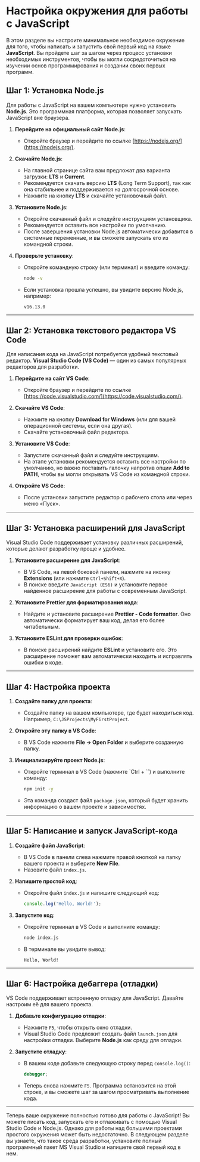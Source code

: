 
# Настройка окружения для работы с JavaScript  

В этом разделе вы настроите минимальное необходимое окружение для того, чтобы написать и запустить свой первый код на языке **JavaScript**. Вы пройдете шаг за шагом через процесс установки необходимых инструментов, чтобы вы могли сосредоточиться на изучении основ программирования и создании своих первых программ.

## Шаг 1: Установка Node.js

Для работы с JavaScript на вашем компьютере нужно установить **Node.js**. Это программная платформа, которая позволяет запускать JavaScript вне браузера.

1. **Перейдите на официальный сайт Node.js**:
   - Откройте браузер и перейдите по ссылке [https://nodejs.org/](https://nodejs.org/).

2. **Скачайте Node.js**:
   - На главной странице сайта вам предложат два варианта загрузки: **LTS** и **Current**.
   - Рекомендуется скачать версию **LTS** (Long Term Support), так как она стабильнее и поддерживается на долгосрочной основе.
   - Нажмите на кнопку **LTS** и скачайте установочный файл.

3. **Установите Node.js**:
   - Откройте скачанный файл и следуйте инструкциям установщика.
   - Рекомендуется оставить все настройки по умолчанию.
   - После завершения установки Node.js автоматически добавится в системные переменные, и вы сможете запускать его из командной строки.

4. **Проверьте установку**:
   - Откройте командную строку (или терминал) и введите команду:
     ```bash
     node -v
     ```
   - Если установка прошла успешно, вы увидите версию Node.js, например:
     ```
     v16.13.0
     ```

---

## Шаг 2: Установка текстового редактора VS Code

Для написания кода на JavaScript потребуется удобный текстовый редактор. **Visual Studio Code (VS Code)** — один из самых популярных редакторов для разработки.

1. **Перейдите на сайт VS Code**:
   - Откройте браузер и перейдите по ссылке [https://code.visualstudio.com/](https://code.visualstudio.com/).

2. **Скачайте VS Code**:
   - Нажмите на кнопку **Download for Windows** (или для вашей операционной системы, если она другая).
   - Скачайте установочный файл редактора.

3. **Установите VS Code**:
   - Запустите скачанный файл и следуйте инструкциям.
   - На этапе установки рекомендуется оставить все настройки по умолчанию, но важно поставить галочку напротив опции **Add to PATH**, чтобы вы могли открывать VS Code из командной строки.

4. **Откройте VS Code**:
   - После установки запустите редактор с рабочего стола или через меню «Пуск».

---

## Шаг 3: Установка расширений для JavaScript

Visual Studio Code поддерживает установку различных расширений, которые делают разработку проще и удобнее.

1. **Установите расширение для JavaScript**:
   - В VS Code, на левой боковой панели, нажмите на иконку **Extensions** (или нажмите `Ctrl+Shift+X`).
   - В поиске введите `JavaScript (ES6)` и установите первое найденное расширение для работы с современным JavaScript.

2. **Установите Prettier для форматирования кода**:
   - Найдите и установите расширение **Prettier - Code formatter**. Оно автоматически форматирует ваш код, делая его более читабельным.

3. **Установите ESLint для проверки ошибок**:
   - В поиске расширений найдите **ESLint** и установите его. Это расширение поможет вам автоматически находить и исправлять ошибки в коде.

---

## Шаг 4: Настройка проекта

1. **Создайте папку для проекта**:
   - Создайте папку на вашем компьютере, где будет находиться код. Например, `C:\JSProjects\MyFirstProject`.

2. **Откройте эту папку в VS Code**:
   - В VS Code нажмите **File -> Open Folder** и выберите созданную папку.

3. **Инициализируйте проект Node.js**:
   - Откройте терминал в VS Code (нажмите `Ctrl + \``) и выполните команду:
     ```bash
     npm init -y
     ```
   - Эта команда создаст файл `package.json`, который будет хранить информацию о вашем проекте и зависимостях.

---

## Шаг 5: Написание и запуск JavaScript-кода

1. **Создайте файл JavaScript**:
   - В VS Code в панели слева нажмите правой кнопкой на папку вашего проекта и выберите **New File**.
   - Назовите файл `index.js`.

2. **Напишите простой код**:
   - Откройте файл `index.js` и напишите следующий код:
     ```javascript
     console.log('Hello, World!');
     ```

3. **Запустите код**:
   - Откройте терминал в VS Code и выполните команду:
     ```bash
     node index.js
     ```
   - В терминале вы увидите вывод:
     ```
     Hello, World!
     ```

---

## Шаг 6: Настройка дебаггера (отладки)

VS Code поддерживает встроенную отладку для JavaScript. Давайте настроим её для вашего проекта.

1. **Добавьте конфигурацию отладки**:
   - Нажмите `F5`, чтобы открыть окно отладки.
   - Visual Studio Code предложит создать файл `launch.json` для настройки отладки. Выберите **Node.js** как среду для отладки.

2. **Запустите отладку**:
   - В вашем коде добавьте следующую строку перед `console.log()`:
     ```javascript
     debugger;
     ```
   - Теперь снова нажмите `F5`. Программа остановится на этой строке, и вы сможете шаг за шагом просматривать выполнение кода.

---

Теперь ваше окружение полностью готово для работы с JavaScript! Вы можете писать код, запускать его и отлаживать с помощью Visual Studio Code и Node.js. Однако для работы над большими проектами простого окружения может быть недостаточно. В следующем разделе вы узнаете, что такое среда разработки, установите полный программный пакет MS Visual Studio и напишете свой первый код в нем.
